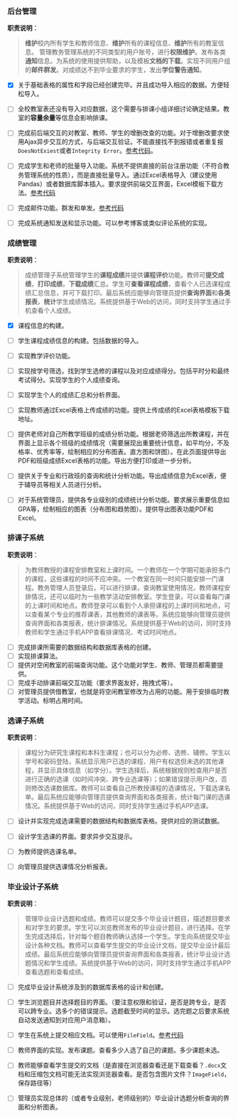 ### 后台管理

**职责说明**：

>**维护**校内所有学生和教师信息、**维护**所有的课程信息、**维护**所有的教室信息。
管理教务管理系统的不同类型的用户账号，进行**权限维护**。发布各类**通知**信息。为系统的使用提供帮助，以及模板**文档的下载**。实现不同用户组的**邮件群发**。对成绩达不到毕业要求的学生，发出**学位警告通知**。

- [x] 关于基础表格的属性和字段已经创建完毕。并且成功导入相应的数据。方便轻松导入。
- [ ] 全校教室表还没有导入对应数据，这个需要与排课小组详细讨论确定结果。教室的**容量余量**等信息会影响排课。
- [ ] 完成前后端交互的对教室、教师、学生的增删改查的功能。对于增删改要求使用Ajax异步交互的方式，与后端交互验证。不能直接找不到报错或者重复报`DoesNotExiest`或者`Integrity Error`。[参考代码](https://github.com/RonDen/2018DBDesign/tree/FirstKind/templates)。
- [ ] 完成学生和老师的批量导入功能。系统不提供直接的前台注册功能（不符合教务管理系统的性质），而是直接批量导入。通过Excel表格导入（建议使用Pandas）或者数据库脚本插入。要求提供前端交互界面，Excel模板下载方法。[参考代码](https://github.com/se-curriculum-design-group/2019-Software-Engineering-Curriculum-Design/tree/master/EMS/utils/database_utils)
- [ ] 完成邮件功能。群发和单发。[参考代码](http://www.liujiangblog.com/course/django/175)
- [ ] 完成系统通知发送和显示功能。可以参考博客或类似评论系统的实现。


### 成绩管理

**职责说明**：

> 成绩管理子系统管理学生的**课程成绩**并提供**课程评价**功能。教师可**提交成绩**，**打印成绩**，**下载成绩**汇总。学生可**查看课程成绩**，查看个人已选课程成绩汇总信息，并可下载打印。最后系统应能够向管理员提供**查询界面**和**各类报表**，**统计**学生成绩情况。系统提供基于Web的访问，同时支持学生通过手机查看个人成绩。


- [x] 课程信息的构建。
- [ ] 学生课程成绩信息的构建。包括数据的导入。
- [ ] 实现教学评价功能。
- [ ] 实现按学号筛选，找到学生选修的课程以及对应成绩得分。包括平时分和最终考试得分。实现学生的个人成绩查询。
- [ ] 实现学生个人的成绩汇总和分析界面。
- [ ] 实现教师通过Excel表格上传成绩的功能。提供上传成绩的Excel表格模板下载地址。
- [ ] 提供老师对自己所教学班级的成绩分析功能。根据老师筛选出所教课程，并在界面上显示各个班级的成绩情况（需要展现出重要统计信息，如平均分，不及格率、优秀率等，绘制相应的分布图表。直方图和饼图）。在此页面提供导出PDF和班级成绩Excel表格的功能。导出方便打印或进一步分析。
- [ ] 提供关于专业和行政班的查询和统计分析功能。导出成绩信息为Excel表，便于辅导员等相关人员进行分析。
- [ ] 对于系统管理员，提供各专业级别的成绩统计分析功能。要求展示重要信息如GPA等，绘制相应的图表（分布图和趋势图）。提供导出图表功能PDF和Excel。


### 排课子系统

**职责说明**：

> 为教师教授的课程安排教室和上课时间。一个教师在一个学期可能承担多门的课程，这些课程的时间不应冲突。一个教室在同一时间只能安排一门课程。教务管理人员登录后，可以进行排课，查询教室使用情况，教师课程安排情况，还可以临时为一些教学活动安排教室。学生登录，可以查看每门课的上课时间和地点。教师登录可以看到个人承担课程的上课时间和地点，可以查看某个专业的推荐课表，其他教师的课表等。系统应能够向管理员提供查询界面和各类报表，统计排课情况。系统提供基于Web的访问，同时支持教师和学生通过手机APP查看排课情况、考试时间地点。

- [ ] 完成排课所需要的数据结构和数据库表格的创建。
- [ ] 实现排课算法。
- [ ] 提供对空闲教室的前端查询功能。这个功能对学生、教师、管理员都需要提供。
- [ ] 完成手动排课前端交互功能（要求界面友好，拖拽式等）。
- [ ] 对管理员提供借教室，也就是将空闲教室修改为占用的功能。用于安排临时教学活动。标明占用时间。

### 选课子系统

**职责说明**：

>课程分为研究生课程和本科生课程；也可以分为必修、选修、辅修。学生以学号和密码登陆，系统显示用户已选的课程、用户有权选但未选的其他课程，并显示具体信息（如学分）。学生选择后，系统根据规则检查用户是否进行正确的选课（如时间冲突、跨专业选课等）；如果错误提示用户改，否则修改选课数据库。教师可以查看自己所教授课程的选课情况，下载选课名单。最后系统应能够向管理员提供查询界面和各类报表，统计每门课的选课情况。系统提供基于Web的访问，同时支持学生通过手机APP选课。

- [ ] 设计并实现完成选课需要的数据结构和数据库表格。提供对应的测试数据。
- [ ] 设计学生选课的界面。要求异步交互提示。
- [ ] 为教师提供选课名单。
- [ ] 向管理员提供选课情况分析报表。


### 毕业设计子系统

**职责说明**：

>管理毕业设计选题和成绩。教师可以提交多个毕业设计题目，描述题目要求和对学生的要求。学生可以浏览教师发布的毕业设计题目，进行选择。在学生完成选择后，针对每个题目教师确认选择一个学生。学生向系统提交毕业设计各种文档。教师可以查看学生提交的毕业设计文档，提交毕业设计最后成绩。最后系统应能够向管理员提供查询界面和各类报表，统计毕业设计选题情况和学生成绩。系统提供基于Web的访问，同时支持学生通过手机APP查看选题和查看成绩。

- [ ] 完成毕业设计系统涉及到的数据库表格的设计和创建。
- [ ] 学生浏览题目并选择题目的界面。（要注意权限和验证，是否是跨专业，是否可以跨专业。选多个的错误提示。选题截至时间的显示。选完题之后要求系统自动发送通知到对应用户消息箱）。
- [ ] 学生在系统上提交相应文档。可以使用`FileField`。[参考代码](http://www.liujiangblog.com/course/django/95)
- [ ] 教师界面的实现。发布课题。查看多少人选了自己的课题。多少课题未选。
- [ ] 教师能够查看学生提交的文档（是直接在浏览器查看还是下载查看？`.docx`文档和压缩包文档可能无法实现浏览器查看。是否包含图片文件？`ImageField`，保存路径等）
- [ ] 管理员实现总体的（或者专业级别，老师级别的）毕业设计选题分析查询的界面和分析图表。





